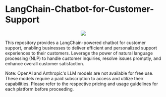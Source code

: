 # LangChain-Chatbot-for-Customer-Support

<div align="center">
	<img src="[https://i.imgur.com/8BgVXcY.png](https://github.com/faezeh-gholamrezaie/LangChain-Chatbot-for-Customer-Support/blob/main/Picture1.png)">
</div>

This repository provides a LangChain-powered chatbot for customer support, enabling businesses to deliver efficient and personalized support experiences to their customers. Leverage the power of natural language processing (NLP) to handle customer inquiries, resolve issues promptly, and enhance overall customer satisfaction.

Note: OpenAI and Anthropic's LLM models are not available for free use. These models require a paid subscription to access and utilize their capabilities. Please refer to the respective pricing and usage guidelines for each platform before proceeding.

